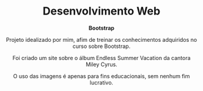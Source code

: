 <div align="center">
  <h1> Desenvolvimento Web </h1>
  <p><b>
    Bootstrap
  </b></p>
  <p>
    Projeto idealizado por mim, afim de treinar os conhecimentos adquiridos no curso sobre Bootstrap.
  </p>
  <p>
    Foi criado um site sobre o álbum Endless Summer Vacation da cantora Miley Cyrus. 
  </p>
  <p>
        O uso das imagens é apenas para fins educacionais, sem nenhum fim lucrativo.
  </p>
</div>
